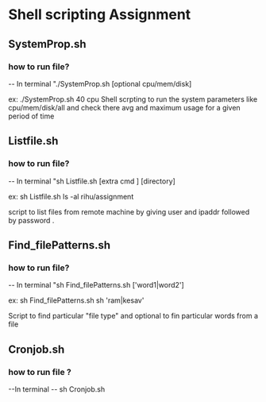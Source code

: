 # Shell scripting Assignment #

## SystemProp.sh ##

 ### how to run file? ###
-- In terminal "./SystemProp.sh <time> [optional cpu/mem/disk]

ex: ./SystemProp.sh 40 cpu
Shell scrpting to run the system parameters like cpu/mem/disk/all and check there avg and maximum usage for a given period of time

## Listfile.sh ##
 ### how to run file? ###
-- In terminal "sh Listfile.sh <cmd ex.ls> [extra cmd ] [directory]

ex: sh Listfile.sh ls -al rihu/assignment

script to list files from remote machine by giving user and ipaddr followed by password .

## Find_filePatterns.sh ##
 ### how to run file? ###
-- In terminal "sh Find_filePatterns.sh <file extension type> ['word1\|word2']

ex: sh Find_filePatterns.sh sh 'ram\|kesav'


Script to find particular "file type" and optional to fin particular words from a file 

## Cronjob.sh ##
### how to run file ? ###

--In terminal  -- sh Cronjob.sh
